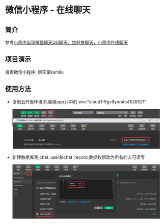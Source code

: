 # 微信小程序 - 在线聊天

## 简介

参考[小程序实现微信聊天QQ聊天、加好友聊天，小程序在线聊天](https://www.bilibili.com/video/BV1Gf4y1M7sh?p=3&spm_id_from=pageDriver)

## 项目演示

搜索微信小程序: 聊天室kamilu



## 使用方法

- 复制云开发环境ID,替换app.js中的 env:"cloud1-9gv9ynmtc4528521"

  ![20220530231731](https://raw.githubusercontent.com/learner-lu/picbed/master/20220530231731.png)

- 新建数据库表,chat_user和chat_record,数据权限改为所有的人可读写

  ![20220530232831](https://raw.githubusercontent.com/learner-lu/picbed/master/20220530232831.png)
